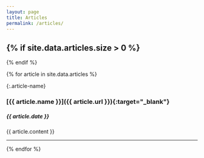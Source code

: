 ```yaml
---
layout: page
title: Articles
permalink: /articles/
---
```


{% if site.data.articles.size > 0 %}
---
{% endif %}


{% for article in site.data.articles %}

{:.article-name}
### [{{ article.name }}]({{ article.url }}){:target="_blank"}
##### {{ article.date }}
{{ article.content }}

---
{% endfor %}
